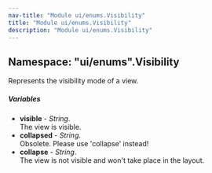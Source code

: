 ```yaml
---
nav-title: "Module ui/enums.Visibility"
title: "Module ui/enums.Visibility"
description: "Module ui/enums.Visibility"
---
```

## Namespace: "ui/enums".Visibility
Represents the visibility mode of a view.

##### Variables
 - **visible** - _String_.    
  The view is visible.
 - **collapsed** - _String_.    
  Obsolete. Please use 'collapse' instead!
 - **collapse** - _String_.    
  The view is not visible and won't take place in the layout.